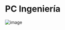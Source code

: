 # PC Ingeniería

![image](https://user-images.githubusercontent.com/43613125/160876764-9f665016-745e-4200-a95c-b0056ba59193.png)

